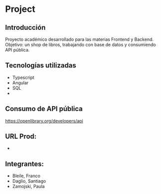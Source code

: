 # Project

## Introducción
Proyecto académico desarrollado para las materias Frontend y Backend. Objetivo: un shop de libros, trabajando con base de datos y consumiendo API pública.  

## Tecnologías utilizadas
* Typescript
* Angular
* SQL
* 

## Consumo de API pública
https://openlibrary.org/developers/api

## URL Prod:
-

## Integrantes:
* Bleile, Franco
* Daglio, Santiago
* Zamojski, Paula
